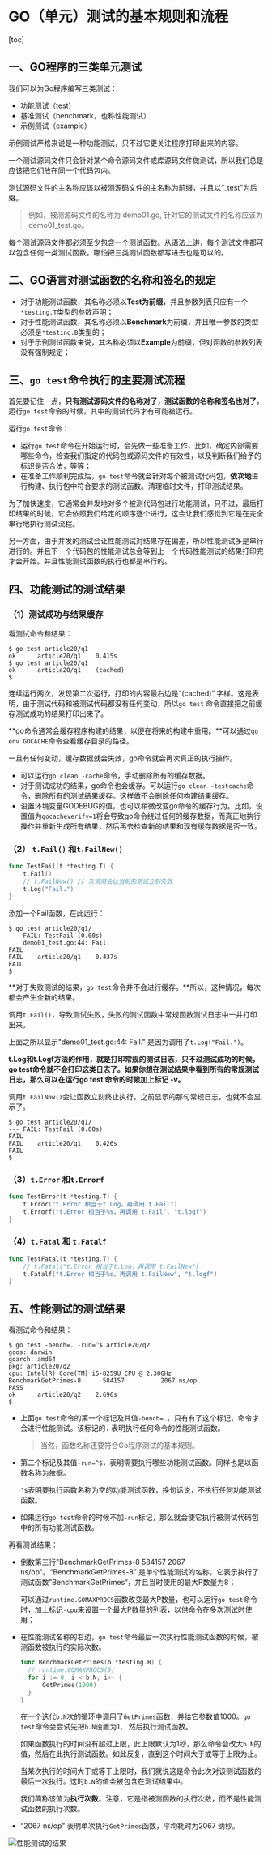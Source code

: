 # GO（单元）测试的基本规则和流程

[toc]

## 一、GO程序的三类单元测试

我们可以为Go程序编写三类测试：

- 功能测试（test）
- 基准测试（benchmark，也称性能测试）
- 示例测试（example）

示例测试严格来说是一种功能测试，只不过它更关注程序打印出来的内容。

一个测试源码文件只会针对某个命令源码文件或库源码文件做测试，所以我们总是应该把它们放在同一个代码包内。

测试源码文件的主名称应该以被测源码文件的主名称为前缀，并且以“_test”为后缀。

> 例如，被测源码文件的名称为 demo01.go, 针对它的测试文件的名称应该为demo01_test.go。

每个测试源码文件都必须至少包含一个测试函数。从语法上讲，每个测试文件都可以包含任何一类测试函数。哪怕把三类测试函数都写进去也是可以的。

## 二、GO语言对测试函数的名称和签名的规定

- 对于功能测试函数，其名称必须以**Test为前缀**，并且参数列表只应有一个`*testing.T`类型的参数声明；
- 对于性能测试函数，其名称必须以**Benchmark**为前缀，并且唯一参数的类型必须是`*testing.B`类型的；
- 对于示例测试函数来说，其名称必须以**Example**为前缀，但对函数的参数列表没有强制规定；

## 三、`go test`命令执行的主要测试流程

首先要记住一点，**只有测试源码文件的名称对了，测试函数的名称和签名也对了**，运行`go test`命令的时候，其中的测试代码才有可能被运行。

运行`go test`命令：

- 运行`go test`命令在开始运行时，会先做一些准备工作，比如，确定内部需要哪些命令，检查我们指定的代码包或源码文件的有效性，以及判断我们给予的标识是否合法，等等；
- 在准备工作顺利完成后，`go test`命令就会针对每个被测试代码包，**依次地**进行构建、执行包中符合要求的测试函数。清理临时文件，打印测试结果。

为了加快速度，它通常会并发地对多个被测代码包进行功能测试，只不过，最后打印结果的时候，它会依照我们给定的顺序逐个进行，这会让我们感觉到它是在完全串行地执行测试流程。

另一方面，由于并发的测试会让性能测试对结果存在偏差，所以性能测试多是串行进行的。并且下一个代码包的性能测试总会等到上一个代码性能测试的结果打印完才会开始。并且性能测试函数的执行也都是串行的。

## 四、功能测试的测试结果

### （1）测试成功与结果缓存

看测试命令和结果：

```shell
$ go test article20/q1
ok  	article20/q1	0.415s
$ go test article20/q1
ok  	article20/q1	(cached)
$
```

连续运行两次，发现第二次运行，打印的内容最右边是“(cached)“ 字样。这是表明，由于测试代码和被测试代码都没有任何变动，所以`go test` 命令直接把之前缓存测试成功的结果打印出来了。

**go命令通常会缓存程序构建的结果，以便在将来的构建中重用。**可以通过`go env GOCACHE`命令查看缓存目录的路径。

一旦有任何变动，缓存数据就会失效，go命令就会再次真正的执行操作。

- 可以运行`go clean -cache`命令，手动删除所有的缓存数据。
- 对于测试成功的结果，go命令也会缓存。可以运行`go clean -testcache`命令，删除所有的测试结果缓存。这样做不会删除任何构建结果缓存。
- 设置环境变量GODEBUG的值，也可以稍微改变go命令的缓存行为。比如，设置值为`gocacheverify=1`将会导致go命令绕过任何的缓存数据，而真正地执行操作并重新生成所有结果，然后再去检查新的结果和现有缓存数据是否一致。

### （2） `t.Fail()` 和`t.FailNew()`

```go
func TestFail(t *testing.T) {
	t.Fail()
	// t.FailNow() // 次调用会让当前的测试立刻失效
	t.Log("Fail.")
}
```

添加一个Fail函数，在此运行：

```shell
$ go test article20/q1/
--- FAIL: TestFail (0.00s)
    demo01_test.go:44: Fail.
FAIL
FAIL	article20/q1	0.437s
FAIL
$
```

**对于失败测试的结果，`go test`命令并不会进行缓存。**所以，这种情况，每次都会产生全新的结果。

调用`t.Fail()`，导致测试失败，失败的测试函数中常规函数测试日志中一并打印出来。

上面之所以显示"demo01_test.go:44: Fail." 是因为调用了`t.Log("Fail.")`。

**t.Log和t.Logf方法的作用，就是打印常规的测试日志，只不过测试成功的时候，go test命令就不会打印这类日志了。如果你想在测试结果中看到所有的常规测试日志，那么可以在运行go test 命令的时候加上标记 -v。**

调用`t.FailNow()`会让函数立刻终止执行，之前显示的那句常规日志，也就不会显示了。

```shell
$ go test article20/q1/
--- FAIL: TestFail (0.00s)
FAIL
FAIL	article20/q1	0.426s
FAIL
$
```

### （3）`t.Error` 和`t.Errorf`

```go
func TestError(t *testing.T) {
	t.Error("t.Error 相当于t.Log，再调用 t.Fail")
	t.Errorf("t.Error 相当于%s，再调用 t.Fail", "t.logf")
}
```

###  （4）`t.Fatal` 和 `t.Fatalf`

```go
func TestFatal(t *testing.T) {
	// t.Fatal("t.Error 相当于t.Log，再调用 t.FailNew")
	t.Fatalf("t.Error 相当于%s，再调用 t.FailNew", "t.logf")
}
```

## 五、性能测试的测试结果

看测试命令和结果：

```shell
$ go test -bench=. -run=^$ article20/q2
goos: darwin
goarch: amd64
pkg: article20/q2
cpu: Intel(R) Core(TM) i5-8259U CPU @ 2.30GHz
BenchmarkGetPrimes-8   	  584157	      2067 ns/op
PASS
ok  	article20/q2	2.696s
$
```

- 上面`go test`命令的第一个标记及其值`-bench=.`，只有有了这个标记，命令才会进行性能测试。该标记的`.` 表明执行任何命令的性能测试函数。

  > 当然，函数名称还要符合Go程序测试的基本规则。

- 第二个标记及其值`-run=^$`，表明需要执行哪些功能测试函数。同样也是以函数名称为依据。

  `^$`表明要执行函数名称为空的功能测试函数，换句话说，不执行任何功能测试函数。

- 如果运行`go test`命令的时候不加`-run`标记，那么就会使它执行被测试代码包中的所有功能测试函数。

再看测试结果：

- 倒数第三行"BenchmarkGetPrimes-8   	  584157	      2067 ns/op"。“BenchmarkGetPrimes-8” 是单个性能测试的名称，它表示执行了测试函数”BenchmarkGetPrimes“，并且当时使用的最大P数量为8；

  可以通过`runtime.GOMAXPROCS`函数改变最大P数量，也可以运行`go test`命令时，加上标记`-cpu`来设置一个最大P数量的列表，以供命令在多次测试时使用；

- 在性能测试名称的右边，`go test`命令最后一次执行性能测试函数的时候，被测函数被执行的实际次数。

  ```go
  func BenchmarkGetPrimes(b *testing.B) {
  	// runtime.GOMAXPROCS(5)
  	for i := 0; i < b.N; i++ {
  		GetPrimes(1000)
  	}
  }
  ```

  在一个迭代`b.N`次的循环中调用了`GetPrimes`函数，并给它参数值1000。`go test`命令会尝试先把`b.N`设置为1， 然后执行测试函数。

  如果函数执行的时间没有超过上限，此上限默认为1秒，那么命令会改大`b.N`的值，然后在此执行测试函数。如此反复，直到这个时间大于或等于上限为止。

  当某次执行的时间大于或等于上限时，我们就说这是命令此次对该测试函数的最后一次执行。这时`b.N`的值会被包含在测试结果中。

  我们简称该值为**执行次数**。注意，它是指被测函数的执行次数，而不是性能测试函数的执行次数。

- “2067 ns/op” 表明单次执行`GetPrimes`函数，平均耗时为2067 纳秒。

![性能测试的结果](./photos/2023-01-07-性能测试.webp)

